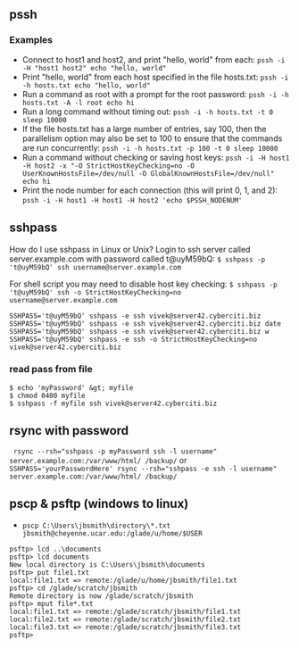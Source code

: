 ## pssh
### Examples
- Connect to host1 and host2, and print "hello, world" from each:
`pssh -i -H "host1 host2" echo "hello, world"`
- Print "hello, world" from each host specified in the file hosts.txt:
`pssh -i -h hosts.txt echo "hello, world"`
- Run a command as root with a prompt for the root password:
`pssh -i -h hosts.txt -A -l root echo hi`
- Run a long command without timing out:
`pssh -i -h hosts.txt -t 0 sleep 10000`
- If the file hosts.txt has a large number of entries, say 100, then the parallelism option may also be set to 100 to ensure that the commands are run concurrently:
`pssh -i -h hosts.txt -p 100 -t 0 sleep 10000`
- Run a command without checking or saving host keys:
`pssh -i -H host1 -H host2 -x "-O StrictHostKeyChecking=no -O UserKnownHostsFile=/dev/null -O GlobalKnownHostsFile=/dev/null" echo hi`
- Print the node number for each connection (this will print 0, 1, and 2):
`pssh -i -H host1 -H host1 -H host2 'echo $PSSH_NODENUM'`

## sshpass
How do I use sshpass in Linux or Unix?
Login to ssh server called server.example.com with password called t@uyM59bQ:
`$ sshpass -p 't@uyM59bQ' ssh username@server.example.com`

For shell script you may need to disable host key checking:
`$ sshpass -p 't@uyM59bQ' ssh -o StrictHostKeyChecking=no username@server.example.com`

```
SSHPASS='t@uyM59bQ' sshpass -e ssh vivek@server42.cyberciti.biz
SSHPASS='t@uyM59bQ' sshpass -e ssh vivek@server42.cyberciti.biz date
SSHPASS='t@uyM59bQ' sshpass -e ssh vivek@server42.cyberciti.biz w
SSHPASS='t@uyM59bQ' sshpass -e ssh -o StrictHostKeyChecking=no vivek@server42.cyberciti.biz
```
### read pass from file
```
$ echo 'myPassword' &gt; myfile
$ chmod 0400 myfile
$ sshpass -f myfile ssh vivek@server42.cyberciti.biz
```

## rsync with password

` rsync --rsh="sshpass -p myPassword ssh -l username" server.example.com:/var/www/html/ /backup/`
or
` SSHPASS='yourPasswordHere' rsync --rsh="sshpass -e ssh -l username" server.example.com:/var/www/html/ /backup/`

## pscp & psftp (windows to linux)

- `pscp C:\Users\jbsmith\directory\*.txt jbsmith@cheyenne.ucar.edu:/glade/u/home/$USER`

```
psftp> lcd ..\documents
psftp> lcd documents
New local directory is C:\Users\jbsmith\documents
psftp> put file1.txt
local:file1.txt => remote:/glade/u/home/jbsmith/file1.txt
psftp> cd /glade/scratch/jbsmith
Remote directory is now /glade/scratch/jbsmith
psftp> mput file*.txt
local:file1.txt => remote:/glade/scratch/jbsmith/file1.txt
local:file2.txt => remote:/glade/scratch/jbsmith/file2.txt
local:file3.txt => remote:/glade/scratch/jbsmith/file3.txt
psftp>
```

